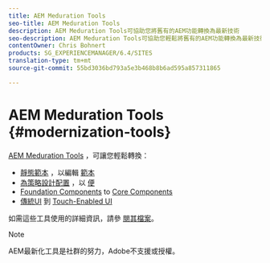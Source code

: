 ```yaml
---
title: AEM Meduration Tools
seo-title: AEM Meduration Tools
description: AEM Meduration Tools可協助您將舊有的AEM功能轉換為最新技術
seo-description: AEM Meduration Tools可協助您輕鬆將舊有的AEM功能轉換為最新技術
contentOwner: Chris Bohnert
products: SG_EXPERIENCEMANAGER/6.4/SITES
translation-type: tm+mt
source-git-commit: 55bd3036bd793a5e3b468b8b6ad595a857311865

---
```



# AEM Meduration Tools {#modernization-tools}

[AEM Meduration Tools](http://opensource.adobe.com/aem-modernize-tools/) ，可讓您輕鬆轉換：

* [靜態範本](page-templates-static.md) ，以編輯 [範本](page-templates-editable.md)
* [為策略設計配置](page-templates-static.md) ，以 [便](page-templates-editable.md)
* [Foundation Components](/help/sites-authoring/default-components-foundation.md) to [Core Components](https://docs.adobe.com/content/help/en/experience-manager-core-components/using/introduction.html)
* [傳統UI](website.md) 到 [Touch-Enabled UI](touch-ui-concepts.md)

如需這些工具使用的詳細資訊，請參 [閱其檔案](http://opensource.adobe.com/aem-modernize-tools/)。

>[!NOTE]
>
>AEM最新化工具是社群的努力，Adobe不支援或授權。